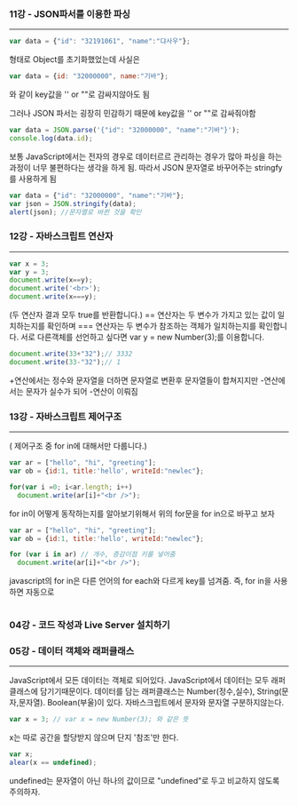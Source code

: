 ### 11강 - JSON파서를 이용한 파싱
---
```javascript
var data = {"id": "32191061", "name":"댜사우"};  
```
형태로 Object를 초기화했었는데 사실은  
```javascript
var data = {id: "32000000", name:"기바"};
```
와 같이 key값을 '' or ""로 감싸지않아도 됨

그러나 JSON 파서는 굉장히 민감하기 때문에 key값을 '' or ""로 감싸줘야함  
```javascript
var data = JSON.parse('{"id": "32000000", "name":"기바"}');
console.log(data.id);
``` 
보통 JavaScript에서는 전자의 경우로 데이터르르 관리하는 경우가 많아 파싱을 하는 과정이 너무 불편하다는 생각을 하게 됨.
따라서 JSON 문자열로 바꾸어주는 stringfy를 사용하게 됨
```javascript  
var data = {"id": "32000000", "name":"기바"};
var json = JSON.stringify(data);
alert(json); //문자열로 바뀐 것을 확인
```  

### 12강 - 자바스크립트 연산자
---  
```javascript  
var x = 3;
var y = 3; 
document.write(x==y);
document.write('<br>');   
document.write(x===y);
```  
(두 연산자 결과 모두 true를 반환합니다.)
== 연산자는 두 변수가 가지고 있는 값이 일치하는지를 확인하며
=== 연산자는 두 변수가 참조하는 객체가 일치하는지를 확인합니다.
서로 다른객체를 선언하고 싶다면 var y = new Number(3);를 이용합니다.

```javascript  
document.write(33+"32");// 3332
document.write(33-"32");// 1
```  
+연산에서는 정수와 문자열을 더하면 문자열로 변환후 문자열들이 합쳐지지만
-연산에서는 문자가 실수가 되어 -연산이 이뤄짐   
   
### 13강 - 자바스크립트 제어구조
---  
( 제어구조 중 for in에 대해서만 다룹니다.)  
```javascript  
var ar = ["hello", "hi", "greeting"];
var ob = {id:1, title:'hello', writeId:"newlec"};

for(var i =0; i<ar.length; i++)
  document.write(ar[i]+"<br />");
```  
for in이 어떻게 동작하는지를 알아보기위해서 위의 for문을 for in으로 바꾸고 보자  
```javascript
var ar = ["hello", "hi", "greeting"];
var ob = {id:1, title:'hello', writeId:"newlec"};

for (var i in ar) // 개수, 증감이점 키를 넣어줌
  document.write(ar[i]+"<br />");
```
javascript의 for in은 다른 언어의 for each와 다르게 key를 넘겨줌.
즉, for in을 사용하면 자동으로 
```
```
### 04강 - 코드 작성과 Live Server 설치하기
### 05강 - 데이터 객체와 래퍼클래스
---
JavaScript에서 모든 데이터는 객체로 되어있다. JavaScript에서 데이터는 모두 래퍼클래스에 담기기때문이다.
데이터를 담는 래퍼클래스는 Number(정수,실수), String(문자,문자열). Boolean(부울)이 있다. 자바스크립트에서 문자와 문자열 구분하지않는다.

```javascript
var x = 3; // var x = new Number(3); 와 같은 뜻
```
x는 따로 공간을 할당받지 않으며 단지 '참조'만 한다.

```javascript
var x;
alear(x == undefined);
```
undefined는 문자열이 아닌 하나의 값이므로 "undefined"로 두고 비교하지 않도록 주의하자. 
